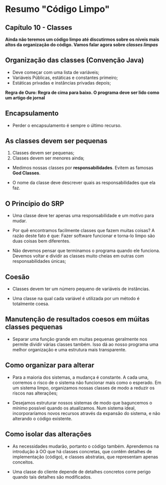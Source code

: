 # Resumo "Código Limpo"

## Capítulo 10 - Classes

**Ainda não teremos um código limpo até discutirmos sobre os níveis mais altos da organização do código. Vamos falar agora sobre ***classes limpas*****

## Organização das classes (Convenção Java)
- Deve começar com uma lista de variáveis;
- Variáveis Públicas, estáticas e constantes primeiro;
- Estáticas privadas e instâncias privadas depois;

**Regra de Ouro: Regra de cima para baixo. O programa deve ser lido como um artigo de jornal**

## Encapsulamento
- Perder o encapsulamento é sempre o último recurso.

## As classes devem ser pequenas
1. Classes devem ser pequenas;
2. Classes devem ser menores ainda;

- Medimos nossas classes por **responsabilidades**. Evitem as famosas **God Classes**.

- O nome da classe deve descrever quais as responsabilidades que ela faz. 

## O Princípio do SRP
- Uma classe deve ter apenas uma responsabilidade e um motivo para mudar.

- Por quê encontramos facilmente classes que fazem muitas coisas? A razão deste fato é que: Fazer software funcionar e torna-lo limpo são duas coisas bem diferentes.

- Não devemos pensar que terminamos o programa quando ele funciona. Devemos voltar e dividir as classes muito cheias em outras com responsabilidades únicas;

## Coesão
- Classes devem ter um número pequeno de variáveis de instâncias.

- Uma classe na qual cada variável é utilizada por um método é totalmente coesa.

## Manutenção de resultados coesos em múitas classes pequenas
- Separar uma função grande em muitas pequenas geralmente nos permite dividir várias classes também. Isso dá ao nosso programa uma melhor organização e uma estrutura mais transparente.

## Como organizar para alterar
- Para a maioria dos sistemas, a mudança é constante. A cada uma, corremos o risco de o sistema não funcionar mais como o esperado. Em um sistema limpo, organizamos nossas classes de modo a reduzir os riscos nas alterações;

- Desejamos estruturar nossos sistemas de modo que baguncemos o mínimo possível quando os atualizamos. Num sistema ideal, incorporaríamos novos recursos através da expansão do sistema, e não alterando o código existente.

## Como isolar das alterações
- As necessidades mudarão, portanto o código também. Aprendemos na introdução à OO que há classes concretas, que contêm detalhes de implementação (código), e classes abstratas, que representam apenas conceitos. 

- Uma classe do cliente depende de detalhes concretos corre perigo quando tais detalhes são modificados.